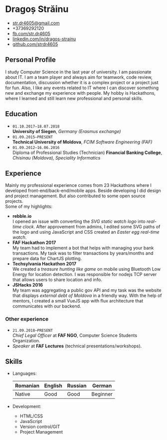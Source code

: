# Dragoș Străinu

- str.dr4605@gmail.com
- +37369292120
- [fb.com/str.dr4605](https://www.fb.com/str.dr4605)
- [linkedin.com/in/dragos-strainu](https://www.linkedin.com/in/dragos-strainu)
- [github.com/strdr4605](https://github.com/strdr4605)

## Personal Profile
I study Computer Science in the last year of university. I am passionate about IT. I am a team player and always aim for teamwork, code review, documentation, discussion whether it is a complex project or a project just for fun. Also, I like any events related to IT where I can discover something new and exchange my experience with people. My hobby is Hackathons, where I learned and still learn new professional and personal skills.

## Education
- `01.10.2017–18.07.2018`  
  **University of Siegen**, *Germany (Erasmus exchange)*  
- `01.09.2015–PRESENT`  
  **Technical University of Moldova**, *FCIM Software Engineering (FAF)*  
- `01.09.2012–16.06.2016`  
  Diploma of Professional Studies (Technician) **Financial Banking College**, *Chisinau (Moldova), Speciality Informatics*  
  
## Experience
Mainly my professional experience comes from 23 Hackathons where I developed front-end/back-end/mobile apps. Beside developing I did design and project management. But also contributed to some open source projects.  
Some of my highlights:

- **rebble.io**  
  I opened an issue with converting the *SVG static watch logo* into *real-time clock*. After approvement from admins, I edited some SVG paths of the logo and using JavaScript and CSS created an *Easter egg real-time watch*.
- **FAF Hackathon 2017**  
  My team had to implement a bot that helps with managing your bank transactions. My task was to filter transactions by years/months and prepare data for ChartJS plotting.
- **Techsylvania Hackathon 2017**  
  We created a *treasure hunting like game* on mobile using Bluetooth Low Energy for location detection. I was responsible for nodejs TCP server that allows users to share location and info.
- **JSHacks 2016**  
  My team was aggregating a public gov API and my task was the website that displays *external debt of Moldova* in a friendly way. With the help of mentors, I created a small VueJS app with flux architecture that communicates with our backend. 

### Other experience
- `21.09.2018–PRESENT`  
  *Chief Legal Officer* at **FAF NGO**, Computer Science Students Organization.
- *Speaker* at **FAF Lectures** (technical presentations/workshops).


## Skills
- Languages:

  |Romanian|English|Russian|German  |
  |--------|-------|-------|--------|
  |Native  |Good   |Good   |Beginner|
  
- Development:
  - HTML/CSS
  - JavaScript
  - Version control/GIT
  - Project Management
